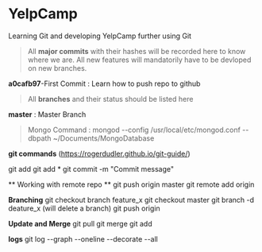 # YelpCamp
Learning Git and developing YelpCamp further using Git

>All **major commits** with their hashes will be recorded here to know where we are.
All new features will mandatorily have to be devloped on new branches.

**a0cafb97**-First Commit : Learn how to push repo to github

>All **branches** and their status should be listed here

**master** : Master Branch

>Mongo Command : mongod --config /usr/local/etc/mongod.conf --dbpath ~/Documents/MongoDatabase

**git commands** (https://rogerdudler.github.io/git-guide/)

git add <filename>
git add *
git commit -m "Commit message"

** Working with remote repo **
git push origin master
git remote add origin <server>

**Branching**
git checkout branch feature_x
git checkout master
git branch -d deature_x (will delete a branch)
git push origin <branch>

**Update and Merge**
git pull
git merge <branch>
git add 

**logs**
git log --graph --oneline --decorate --all
